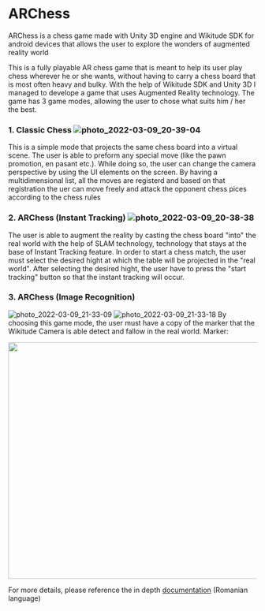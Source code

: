 # ARChess

ARChess is a chess game made with Unity 3D engine and Wikitude SDK for android devices that allows the user to explore the wonders of augmented reality world

This is a fully playable AR chess game that is meant to help its user play chess wherever he or she wants, without having to carry a chess board that is most often heavy and bulky. With the help of Wikitude SDK and Unity 3D I managed to develope a game that uses Augmented Reality technology.
The game has 3 game modes, allowing the user to chose what suits him / her the best.

### 1. Classic Chess ![photo_2022-03-09_20-39-04](https://user-images.githubusercontent.com/49655223/157516730-4bec951b-e506-436f-9300-2a15dffbb0b9.jpg)
This is a simple mode that projects the same chess board into a virtual scene. The user is able to preform any special move (like the pawn promotion, en pasant etc.). While doing so, the user can change the camera perspective by using the UI elements on the screen. By having a multidimensional list, all the moves are registerd and based on that registration the uer can move freely and attack the opponent chess pices according to the chess rules

### 2. ARChess (Instant Tracking) ![photo_2022-03-09_20-38-38](https://user-images.githubusercontent.com/49655223/157517006-9efe27d5-2891-457d-a2e7-51aaacf97cf6.jpg)
The user is able to augment the reality by casting the chess board "into" the real world with the help of SLAM technology, technology that stays at the base of Instant Tracking feature. In order to start a chess match, the user must select the desired hight at which the table will be projected in the "real world". After selecting the desired hight, the user have to press the "start tracking" button so that the instant tracking will occur.

### 3. ARChess (Image Recognition)
![photo_2022-03-09_21-33-09](https://user-images.githubusercontent.com/49655223/157517984-07d51b7f-489a-42e8-8980-3198c3ba67c6.jpg)
![photo_2022-03-09_21-33-18](https://user-images.githubusercontent.com/49655223/157518005-3c8ab293-aedd-4fb2-9928-9bf76fb271ad.jpg)
By choosing this game mode, the user must have a copy of the marker that the Wikitude Camera is able detect and fallow in the real world.
Marker:

<img src="https://user-images.githubusercontent.com/49655223/157524538-40c1e0d7-f9d0-43f7-afbc-09a49802b697.JPG" width="720" height="480">


For more details, please reference the in depth [documentation](https://github.com/IordacheDario99/ARChess/files/8218076/Documentatie.pdf) (Romanian language)

